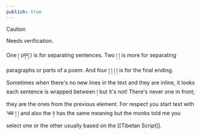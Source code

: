 ```yaml
---
publish: true
---
```


> [!CAUTION]
> Needs verification.

One ། (ཤད་) is for separating sentences. Two ། ། is more for separating paragraphs or parts of a poem. And four ། ། ། ། is for the final ending. Sometimes when there's no new lines in the text and they are inline, it looks each sentence is wrapped between ། but it's not! There's never one in front; they are the ones from the previous element.
For respect you start text with ༄༅ ། ། and also the ༈ has the same meaning but the monks told me you select one or the other usually based on the [[Tibetan Script]].